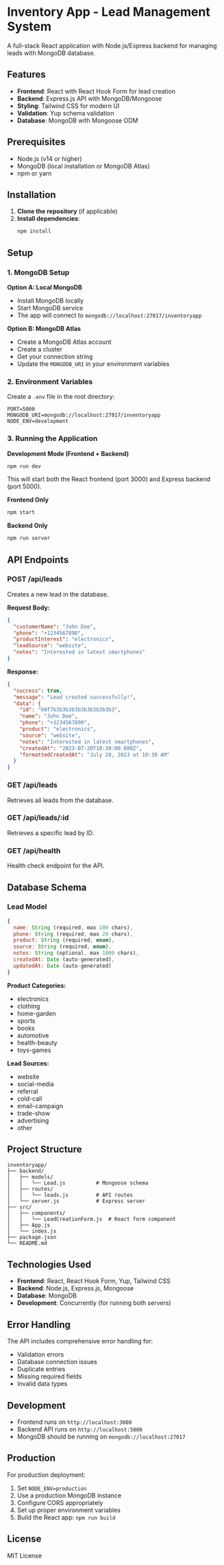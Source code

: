 # Inventory App - Lead Management System

A full-stack React application with Node.js/Express backend for managing leads with MongoDB database.

## Features

- **Frontend**: React with React Hook Form for lead creation
- **Backend**: Express.js API with MongoDB/Mongoose
- **Styling**: Tailwind CSS for modern UI
- **Validation**: Yup schema validation
- **Database**: MongoDB with Mongoose ODM

## Prerequisites

- Node.js (v14 or higher)
- MongoDB (local installation or MongoDB Atlas)
- npm or yarn

## Installation

1. **Clone the repository** (if applicable)
2. **Install dependencies**:
   ```bash
   npm install
   ```

## Setup

### 1. MongoDB Setup

**Option A: Local MongoDB**
- Install MongoDB locally
- Start MongoDB service
- The app will connect to `mongodb://localhost:27017/inventoryapp`

**Option B: MongoDB Atlas**
- Create a MongoDB Atlas account
- Create a cluster
- Get your connection string
- Update the `MONGODB_URI` in your environment variables

### 2. Environment Variables

Create a `.env` file in the root directory:
```env
PORT=5000
MONGODB_URI=mongodb://localhost:27017/inventoryapp
NODE_ENV=development
```

### 3. Running the Application

**Development Mode (Frontend + Backend)**
```bash
npm run dev
```
This will start both the React frontend (port 3000) and Express backend (port 5000).

**Frontend Only**
```bash
npm start
```

**Backend Only**
```bash
npm run server
```

## API Endpoints

### POST /api/leads
Creates a new lead in the database.

**Request Body:**
```json
{
  "customerName": "John Doe",
  "phone": "+1234567890",
  "productInterest": "electronics",
  "leadSource": "website",
  "notes": "Interested in latest smartphones"
}
```

**Response:**
```json
{
  "success": true,
  "message": "Lead created successfully!",
  "data": {
    "id": "60f7b3b3b3b3b3b3b3b3b3b3",
    "name": "John Doe",
    "phone": "+1234567890",
    "product": "electronics",
    "source": "website",
    "notes": "Interested in latest smartphones",
    "createdAt": "2023-07-20T10:30:00.000Z",
    "formattedCreatedAt": "July 20, 2023 at 10:30 AM"
  }
}
```

### GET /api/leads
Retrieves all leads from the database.

### GET /api/leads/:id
Retrieves a specific lead by ID.

### GET /api/health
Health check endpoint for the API.

## Database Schema

### Lead Model
```javascript
{
  name: String (required, max 100 chars),
  phone: String (required, max 20 chars),
  product: String (required, enum),
  source: String (required, enum),
  notes: String (optional, max 1000 chars),
  createdAt: Date (auto-generated),
  updatedAt: Date (auto-generated)
}
```

**Product Categories:**
- electronics
- clothing
- home-garden
- sports
- books
- automotive
- health-beauty
- toys-games

**Lead Sources:**
- website
- social-media
- referral
- cold-call
- email-campaign
- trade-show
- advertising
- other

## Project Structure

```
inventoryapp/
├── backend/
│   ├── models/
│   │   └── Lead.js          # Mongoose schema
│   ├── routes/
│   │   └── leads.js         # API routes
│   └── server.js            # Express server
├── src/
│   ├── components/
│   │   └── LeadCreationForm.js  # React form component
│   ├── App.js
│   └── index.js
├── package.json
└── README.md
```

## Technologies Used

- **Frontend**: React, React Hook Form, Yup, Tailwind CSS
- **Backend**: Node.js, Express.js, Mongoose
- **Database**: MongoDB
- **Development**: Concurrently (for running both servers)

## Error Handling

The API includes comprehensive error handling for:
- Validation errors
- Database connection issues
- Duplicate entries
- Missing required fields
- Invalid data types

## Development

- Frontend runs on `http://localhost:3000`
- Backend API runs on `http://localhost:5000`
- MongoDB should be running on `mongodb://localhost:27017`

## Production

For production deployment:
1. Set `NODE_ENV=production`
2. Use a production MongoDB instance
3. Configure CORS appropriately
4. Set up proper environment variables
5. Build the React app: `npm run build`

## License

MIT License
